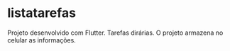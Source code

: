 # listatarefas

Projeto desenvolvido com Flutter.
Tarefas dirárias.
O projeto armazena no celular as informações.
